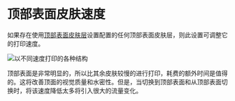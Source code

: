 顶部表面皮肤速度
====
如果存在使用[顶部表面皮肤层](../top_bottom/roofing_layer_count.md)设置配置的任何顶部表面皮肤层，则此设置可调整它的打印速度。

![以不同速度打印的各种结构](../images/speed_difference.png)

顶部表面是非常明显的，所以比其余皮肤较慢的进行打印，耗费的额外时间是值得的。这将改善顶面的视觉质量和水密性。但是，当切换到顶部表面和从顶部表面切换时，将该速度降低太多将引入很大的流量变化。
